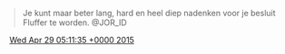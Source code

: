 > Je kunt maar beter lang, hard en heel diep nadenken voor je besluit Fluffer te worden\. @JOR\_ID

<img src="../../media/tweet.ico" width="12" /> [Wed Apr 29 05:11:35 +0000 2015](https://twitter.com/DromerDenker/status/593281454261608449)